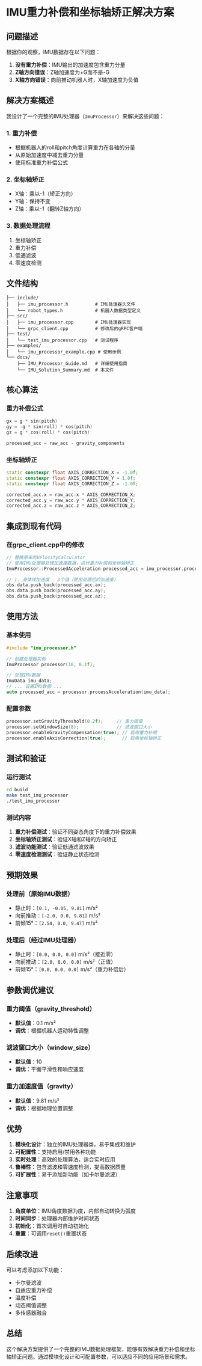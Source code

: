 # IMU重力补偿和坐标轴矫正解决方案

## 问题描述

根据你的观察，IMU数据存在以下问题：
1. **没有重力补偿**：IMU输出的加速度包含重力分量
2. **Z轴方向错误**：Z轴加速度为+G而不是-G
3. **X轴方向错误**：向前推动机器人时，X轴加速度为负值

## 解决方案概述

我设计了一个完整的IMU处理器（`ImuProcessor`）来解决这些问题：

### 1. 重力补偿
- 根据机器人的roll和pitch角度计算重力在各轴的分量
- 从原始加速度中减去重力分量
- 使用标准重力补偿公式

### 2. 坐标轴矫正
- X轴：乘以-1（矫正方向）
- Y轴：保持不变
- Z轴：乘以-1（翻转Z轴方向）

### 3. 数据处理流程
1. 坐标轴矫正
2. 重力补偿
3. 低通滤波
4. 零速度检测

## 文件结构

```
├── include/
│   ├── imu_processor.h          # IMU处理器头文件
│   └── robot_types.h            # 机器人数据类型定义
├── src/
│   ├── imu_processor.cpp        # IMU处理器实现
│   └── grpc_client.cpp          # 修改后的gRPC客户端
├── test/
│   └── test_imu_processor.cpp   # 测试程序
├── examples/
│   └── imu_processor_example.cpp # 使用示例
└── docs/
    ├── IMU_Processor_Guide.md   # 详细使用指南
    └── IMU_Solution_Summary.md  # 本文件
```

## 核心算法

### 重力补偿公式
```cpp
gx = g * sin(pitch)
gy = -g * sin(roll) * cos(pitch)
gz = g * cos(roll) * cos(pitch)

processed_acc = raw_acc - gravity_components
```

### 坐标轴矫正
```cpp
static constexpr float AXIS_CORRECTION_X = -1.0f;
static constexpr float AXIS_CORRECTION_Y = 1.0f;
static constexpr float AXIS_CORRECTION_Z = -1.0f;

corrected_acc.x = raw_acc.x * AXIS_CORRECTION_X;
corrected_acc.y = raw_acc.y * AXIS_CORRECTION_Y;
corrected_acc.z = raw_acc.z * AXIS_CORRECTION_Z;
```

## 集成到现有代码

### 在grpc_client.cpp中的修改
```cpp
// 替换原来的VelocityCalculator
// 使用IMU处理器处理加速度数据，进行重力补偿和坐标轴矫正
ImuProcessor::ProcessedAcceleration processed_acc = imu_processor.processAcceleration(robot_data.imu);

// 1. 身体线加速度 - 3个值（使用处理后的加速度）
obs.data.push_back(processed_acc.ax);
obs.data.push_back(processed_acc.ay);
obs.data.push_back(processed_acc.az);
```

## 使用方法

### 基本使用
```cpp
#include "imu_processor.h"

// 创建处理器实例
ImuProcessor processor(10, 0.1f);

// 处理IMU数据
ImuData imu_data;
// ... 设置IMU数据 ...
auto processed_acc = processor.processAcceleration(imu_data);
```

### 配置参数
```cpp
processor.setGravityThreshold(0.2f);     // 重力阈值
processor.setWindowSize(8);              // 滤波窗口大小
processor.enableGravityCompensation(true); // 启用重力补偿
processor.enableAxisCorrection(true);      // 启用坐标轴矫正
```

## 测试和验证

### 运行测试
```bash
cd build
make test_imu_processor
./test_imu_processor
```

### 测试内容
1. **重力补偿测试**：验证不同姿态角度下的重力补偿效果
2. **坐标轴矫正测试**：验证X轴和Z轴的方向矫正
3. **滤波功能测试**：验证低通滤波效果
4. **零速度检测测试**：验证静止状态检测

## 预期效果

### 处理前（原始IMU数据）
- 静止时：`[0.1, -0.05, 9.81]` m/s²
- 向前推动：`[-2.0, 0.0, 9.81]` m/s²
- 前倾15°：`[2.54, 0.0, 9.47]` m/s²

### 处理后（经过IMU处理器）
- 静止时：`[0.0, 0.0, 0.0]` m/s²（接近零）
- 向前推动：`[2.0, 0.0, 0.0]` m/s²（正值）
- 前倾15°：`[0.0, 0.0, 0.0]` m/s²（重力补偿后）

## 参数调优建议

### 重力阈值（gravity_threshold）
- **默认值**：0.1 m/s²
- **调优**：根据机器人运动特性调整

### 滤波窗口大小（window_size）
- **默认值**：10
- **调优**：平衡平滑性和响应速度

### 重力加速度值（gravity）
- **默认值**：9.81 m/s²
- **调优**：根据地理位置调整

## 优势

1. **模块化设计**：独立的IMU处理器类，易于集成和维护
2. **可配置性**：支持启用/禁用各种功能
3. **实时处理**：高效的处理算法，适合实时应用
4. **鲁棒性**：包含滤波和零速度检测，提高数据质量
5. **可扩展性**：易于添加新功能（如卡尔曼滤波）

## 注意事项

1. **角度单位**：IMU角度数据为度，内部自动转换为弧度
2. **时间同步**：处理器内部维护时间状态
3. **初始化**：首次调用时自动初始化
4. **重置**：可调用`reset()`重置状态

## 后续改进

可以考虑添加以下功能：
- 卡尔曼滤波
- 自适应重力补偿
- 温度补偿
- 动态阈值调整
- 多传感器融合

## 总结

这个解决方案提供了一个完整的IMU数据处理框架，能够有效解决重力补偿和坐标轴矫正问题。通过模块化设计和可配置参数，可以适应不同的应用场景和需求。 